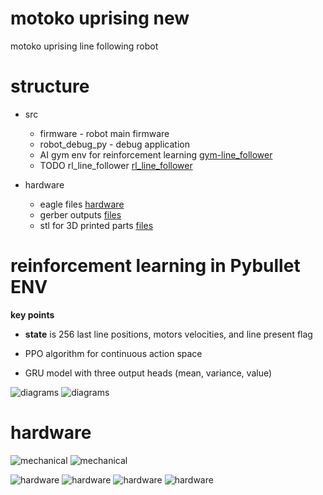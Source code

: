 # motoko uprising new
motoko uprising line following robot

# structure
 
 * src
    * firmware - robot main firmware
    * robot_debug_py - debug application
    * AI gym env for reinforcement learning [gym-line_follower](src/gym-line_follower/)
    * TODO rl_line_follower [rl_line_follower](src/rl_line_follower/)

* hardware 
    * eagle files [hardware](hardware/)
    * gerber outputs [files](hardware/CAMOutputs/)
    * stl for 3D printed parts [files](hardware/mechanical/)

# reinforcement learning in Pybullet ENV

**key points**
* **state** is 256 last line positions, motors velocities, and line present flag

* PPO algorithm for continuous action space

* GRU model with three output heads (mean, variance, value)

![diagrams](images/model.png)
![diagrams](images/gym-line_follower.png)

# hardware

![mechanical](images/mechanical_01.png)
![mechanical](images/mechanical_03.png)

![hardware](images/board.png)
![hardware](images/board_top.png)
![hardware](images/board_bottom.png)
![hardware](images/schem_black.png)

